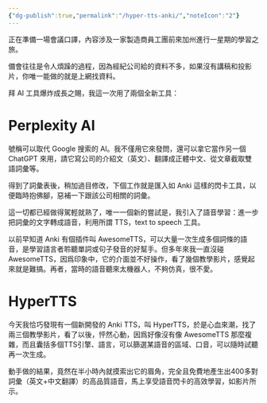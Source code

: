 ```yaml
---
{"dg-publish":true,"permalink":"/hyper-tts-anki/","noteIcon":"2"}
---
```


正在準備一場會議口譯，內容涉及一家製造商員工團前來加州進行一星期的學習之旅。

備會往往是令人煩躁的過程，因為經紀公司給的資料不多，如果沒有講稿和投影片，你唯一能做的就是上網找資料。

拜 AI 工具爆炸成長之賜，我這一次用了兩個全新工具：

# Perplexity AI

號稱可以取代 Google 搜索的 AI。我不僅用它來發問，還可以拿它當作另一個 ChatGPT 來用，請它寫公司的介紹文（英文）、翻譯成正體中文、從文章截取雙語詞彙等。

得到了詞彙表後，稍加過目修改，下個工作就是匯入如 Anki 這樣的閃卡工具，以便臨時抱佛腳，惡補一下跟該公司相關的詞彙。

這一切都已經做得駕輕就熟了，唯一一個新的嘗試是，我引入了語音學習：進一步把詞彙的文字轉成語音，利用所謂 TTS，text to speech 工具。

以前早知道 Anki 有個插件叫 AwesomeTTS，可以大量一次生成多個詞條的語音，是學習語言者聆聽單詞或句子發音的好幫手。但多年來我一直沒碰 AwesomeTTS，因爲印象中，它的介面並不好操作，看了幾個教學影片，感覺起來就是難搞。再者，當時的語音聽來太機器人，不夠仿真，很不愛。

# HyperTTS

今天我恰巧發現有一個新開發的 Anki TTS，叫 HyperTTS，於是心血來潮，找了兩三個教學影片，看了以後，怦然心動，因爲好像沒有像 AwesomeTTS 那麼複雜，而且囊括多個TTS引擎、語言，可以篩選某語音的區域、口音，可以隨時試聽再一次生成。

動手做的結果，竟然在半小時內就摸索出它的眉角，完全且免費地產生出400多對詞彙（英文+中文翻譯）的高品質語音，馬上享受語音閃卡的高效學習，如影片所示。



